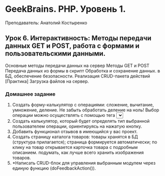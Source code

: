 # GeekBrains. PHP. Уровень 1.

Преподаватель: Анатолий Костыренко

## Урок 6. Интерактивность: Методы передачи данных GET и POST, работа с формами и пользовательскими данными.
Основные методы передачи данных на сервер Методы GET и POST Передача данных из формы в скрипт Обработка и сохранение данных. в БД, обеспечение безопасности. Реализация CRUD-пакета действий [Практика] Загрузка файлов на сервер.

### Домашнее задание

1. Создать форму-калькулятор с операциями: 
   сложение, вычитание, умножение, деление. 
Не забыть обработать деление на ноль!
Выбор операции можно осуществлять с помощью тега <select>.  
2. Создать калькулятор, который будет определять тип выбранной пользователем операции, ориентируясь на нажатую кнопку.
3. Добавить функционал отзывов в имеющийся у вас проект.
4. Создать страницу каталога товаров:
    товары хранятся в БД (структура прилагается);
    страница формируется автоматически;
    по клику на товар открывается карточка товара с подробным описанием.
    подумать, как лучше всего хранить изображения товаров.   
5. *Написать CRUD-блок для управления выбранным модулем через единую функцию (doFeedbackAction()).
